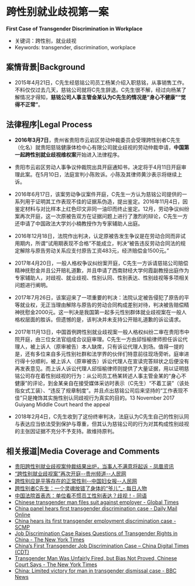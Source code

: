# 跨性别就业歧视第一案

**First Case of Transgender Discrimination in Workplace**

- 关键词：跨性别，就业歧视
- Keywords: transgender, discrimination, workplace

<!-- more -->

## 案情背景|Background
* 2015年4月21日，C先生经慈铭公司员工杨某介绍入职慈铭，从事销售工作。不料仅仅过去几天，慈铭公司就将C先生辞退。C先生很不解，经过向杨某了解情况才得知，**慈铭公司人事主管金某认为C先生的情况是“身心不健康”“觉得不正常”**。

## 法律程序|Legal Process
* **2016年3月7日**，贵州省贵阳市云岩区劳动仲裁委员会受理跨性别者C先生（化名）就贵阳慈铭健康体检中心有限公司就业歧视的劳动仲裁申请，**中国第一起跨性别就业歧视维权案**开始进入法律程序。

* 贵阳市云岩区劳动人事争议仲裁院出具开庭通知书，决定将于4月11日开庭审理此案。在5月10日，法庭宣判小陈败诉。小陈及其律师黄沙表示将继续上诉。
* 2016年6月17日，该案劳动争议案件开庭，C先生一方认为慈铭公司提供的一系列用于证明其工作表现不佳的证据系伪造，提出鉴定。2016年11月4日，因鉴定材料与对比样本上红色印文非同一油印而终止鉴定。12月，劳动争议纠纷案再次开庭，这一次原被告双方在证据问题上进行了激烈的辩论，C先生一方还申请了中国政法大学刘小楠教授作为专家辅助人出庭。
* 2016年12月18日，法院作出判决，认定原被告发生争议是在劳动合同而非试用期内，所谓“试用期表现不合格”不能成立，判决“被告违反劳动合同法的规定解除与原告劳动关系应支付原告工资483元，经济赔偿金1500元。”
* 2017年4月20日，一般人格权争议纠纷案开庭，C先生一方诉请慈铭公司赔偿精神抚慰金并且公开赔礼道歉，并且申请了西南财经大学何霞副教授出庭作为专家辅助人，对歧视、就业歧视、性别认同、性别表达、性别歧视等多项相关问题进行阐明。
* 2017年7月26日，该案迎来了一项重要的判决：法院认定被告侵犯了原告的平等就业权，无正当理由解除与原告的劳动合同构成差别对待，判决被告赔偿精神抚慰金2000元。这一判决是我国第一起多元性别群体就业歧视案在一般人格权层面的胜诉。但遗憾的是，该判决并未支持公开赔礼道歉的诉讼请求。
* 2017年11月13日，中国首例跨性别就业歧视案一般人格权纠纷二审在贵阳市中院开庭，由三位女法官组成合议庭审理。C先生一方由邱恒榆律师担任诉讼代理人，被上诉人（原审被告）本人缺席，只有诉讼代理人到场。值得一提的是，还有多位来自多元性别社群和法学界的伙伴们特意前往现场旁听。庭审进行得十分顺利，被上诉人（原审被告）诉讼代理人在宣读完答辩状之后便没有再发表意见。而上诉人诉讼代理人邱恒榆律师则提供了大量证据，用以证明慈铭公司存在着性别歧视的行为：从公司员工杨某转述人事主管金某的“身心不健康”的评论，到金某亲自在接受媒体采访时表示（C先生）“不着工装”（该处指女式工装）、“违反了规章制度”。并且点出慈铭公司后来坚持的“工作表现不佳”只是掩饰其实施性别认同歧视行为真实的目的。13 November 2017 Guiyang Middle Court heard the appeal
* 2018年2月4日，C先生收到了这份终审判决，法庭认为C先生自己的性别认同与表达应当依法受到保护与尊重，但其认为慈铭公司的行为对其构成性别歧视的主张因证据不充分不予支持。故维持原判。


## 相关报道|Media Coverage and Comments
* [贵阳跨性别就业歧视案仲裁结果出炉，当事人不满意将起诉 - 凤凰资讯](http://news.ifeng.com/a/20160510/48746536_0.shtml)
* [“跨性别就业歧视案”再次开庭--贵州频道--人民网](http://gz.people.com.cn/n2/2016/1215/c194827-29466989.html)
* [跨性别应是平等存在的正常性别--中国妇女报--人民网](http://fj.people.com.cn/n2/2017/0816/c181466-30616511.html)
* [跨性别者C先生：一个灵魂放错了身体的“爷儿”_- 每日人物](http://news.ifeng.com/a/20170819/51687915_0.shtml)
* [中国法院首表态：单位看不惯员工性别表达？歧视！- 同语](https://mp.weixin.qq.com/s/tHjRsaxai9NwG-emAe2g3w)
* [Chinese transgender man files suit against employer - Global Times](http://www.globaltimes.cn/content/978123.shtml)
* [China panel hears first transgender discrimination case - Daily Mail Online](https://www.dailymail.co.uk/wires/ap/article-3533415/China-panel-hears-transgender-discrimination-case.html)
* [China hears its first transgender employment discrimination case - SCMP](https://www.gaystarnews.com/article/china-first-transgender-employment-case/#gs.7f474b)
* [Job Discrimination Case Raises Questions of Transgender Rights in China - The New York Times](https://www.nytimes.com/2016/04/12/world/asia/china-transgender-labor-discrimination.html)
* [China’s First Transgender Job Discrimination Case – China Digital Times (CDT)](https://chinadigitaltimes.net/2016/05/chinas-first-transgender-discrimination-case/)
* [Transgender Man Was Unfairly Fired, but Bias Not Proved, Chinese Court Says - The New York Times](https://www.nytimes.com/2017/01/02/world/asia/china-transgender-lawsuit.html)
* [China: Limited victory for man in transgender dismissal case - BBC News](https://www.bbc.com/news/world-asia-china-38497015)




